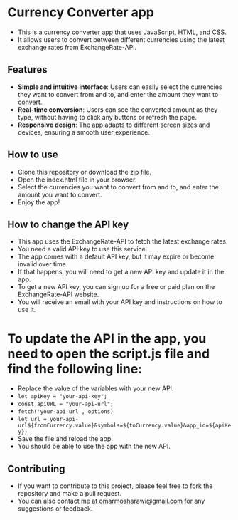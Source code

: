 # Currency Converter app

- This is a currency converter app that uses JavaScript, HTML, and CSS.
- It allows users to convert between different currencies using the latest exchange rates from ExchangeRate-API.

## Features

- **Simple and intuitive interface**: Users can easily select the currencies they want to convert from and to, and enter the amount they want to convert.
- **Real-time conversion**: Users can see the converted amount as they type, without having to click any buttons or refresh the page.
- **Responsive design**: The app adapts to different screen sizes and devices, ensuring a smooth user experience.

## How to use

- Clone this repository or download the zip file.
- Open the index.html file in your browser.
- Select the currencies you want to convert from and to, and enter the amount you want to convert.
- Enjoy the app!

## How to change the API key

- This app uses the ExchangeRate-API to fetch the latest exchange rates.
- You need a valid API key to use this service.
- The app comes with a default API key, but it may expire or become invalid over time.
- If that happens, you will need to get a new API key and update it in the app.
- To get a new API key, you can sign up for a free or paid plan on the ExchangeRate-API website.
- You will receive an email with your API key and instructions on how to use it.

# To update the API in the app, you need to open the script.js file and find the following line:
- Replace the value of the variables with your new API.
- `let apiKey = "your-api-key";`
- `const apiURL = "your-api-url";`
- `fetch('your-api-url', options)`
- `let url = your-api-url${fromCurrency.value}&symbols=${toCurrency.value}&app_id=${apiKey};`
- Save the file and reload the app.
- You should be able to use the app with the new API.

## Contributing
- If you want to contribute to this project, please feel free to fork the repository and make a pull request.
- You can also contact me at omarmosharawi@gmail.com for any suggestions or feedback.
